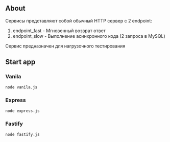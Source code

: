 ## About

Сервисы представляют собой обычный HTTP сервер с 2 endpoint:
1. endpoint_fast - Мгновенный возврат ответ
2. endpoint_slow - Выполнение асинхронного кода (2 запроса в MySQL)

Сервис предназначен для нагрузочного тестирования

## Start app

### Vanila
```bash 
node vanila.js
```

### Express
```bash 
node express.js
```

### Fastify
```bash 
node fastify.js
```